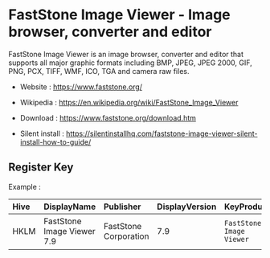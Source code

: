 # FastStone Image Viewer - Image browser, converter and editor

FastStone Image Viewer is an image browser, converter and editor that
supports all major graphic formats including BMP, JPEG, JPEG 2000, GIF,
PNG, PCX, TIFF, WMF, ICO, TGA and camera raw files.

* Website : https://www.faststone.org/
* Wikipedia : https://en.wikipedia.org/wiki/FastStone_Image_Viewer

* Download : https://www.faststone.org/download.htm
* Silent install : https://silentinstallhq.com/faststone-image-viewer-silent-install-how-to-guide/


## Register Key

Example :

 | Hive | DisplayName | Publisher | DisplayVersion | KeyProduct | UninstallExe |
 |:---- |:----------- |:--------- |:-------------- |:---------- |:------------ |
 | HKLM | FastStone Image Viewer 7.9 | FastStone Corporation | 7.9 | `FastStone Image Viewer` | `C:\Program Files (x86)\FastStone Image Viewer\uninst.exe` |
